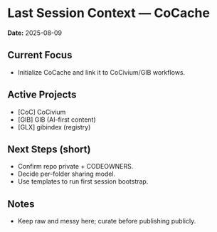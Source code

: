 # Last Session Context — CoCache
**Date:** 2025-08-09

## Current Focus
- Initialize CoCache and link it to CoCivium/GIB workflows.

## Active Projects
- [CoC] CoCivium
- [GIB] GIB (AI-first content)
- [GLX] gibindex (registry)

## Next Steps (short)
- Confirm repo private + CODEOWNERS.
- Decide per-folder sharing model.
- Use templates to run first session bootstrap.

## Notes
- Keep raw and messy here; curate before publishing publicly.

